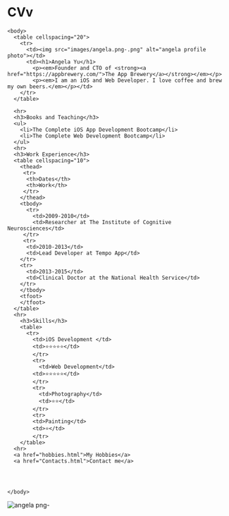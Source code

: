 # CVv
<html>
    <head>
        <meta charset="utf-8">
        <title>Angela's Personal Site</title>
    </head>

    <body>
      <table cellspacing="20">
        <tr>
          <td><img src="images/angela.png-.png" alt="angela profile photo"></td>
          <td><h1>Angela Yu</h1>
            <p><em>Founder and CTO of <strong><a href="https://appbrewery.com/">The App Brewery</a></strong></em></p>
            <p><em>I am an iOS and Web Developer. I love coffee and brew my own beers.</em></p></td>
        </tr>
      </table>
     
      <hr>
      <h3>Books and Teaching</h3>
      <ul>
        <li>The Complete iOS App Development Bootcamp</li>
        <li>The Complete Web Development Bootcamp</li>
      </ul>
      <hr>
      <h3>Work Experience</h3>
      <table cellspacing="10">
        <thead>
         <tr>
          <th>Dates</th>
          <th>Work</th>
         </tr>
        </thead>
        <tbody>
          <tr>
            <td>2009-2010</td>
            <td>Researcher at The Institute of Cognitive Neurosciences</td>
         </tr>
         <tr>
          <td>2010-2013</td>
          <td>Lead Developer at Tempo App</td>
        </tr>
        <tr>
          <td>2013-2015</td>
          <td>Clinical Doctor at the National Health Service</td>
        </tr>
        </tbody>
        <tfoot>
        </tfoot> 
      </table>
      <hr>
        <h3>Skills</h3>
        <table>
          <tr>
            <td>iOS Development </td>
            <td>⭐⭐⭐⭐⭐</td>
            </tr>
            <tr>
              <td>Web Development</td>
            <td>⭐⭐⭐⭐⭐</td>
            </tr>
            <tr>
              <td>Photography</td>
              <td>⭐⭐</td>
            </tr>
            <tr>
            <td>Painting</td>
            <td>⭐</td>
            </tr>
        </table>
      <hr>
      <a href="hobbies.html">My Hobbies</a>
      <a href="Contacts.html">Contact me</a>
      



    </body>


</html>

![angela png-](https://user-images.githubusercontent.com/116215094/196804938-62a9429f-362a-445c-8689-cbb72fbf1733.png)
